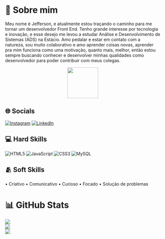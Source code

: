 # 💫 Sobre mim
Meu nome é Jefferson, e atualmente estou traçando o caminho para me tornar um desenvolvedor Front End. Tenho grande interesse por tecnologia e inovação, e esse desejo me levou a estudar Análise e Desenvolvimento de Sistemas (ADS) na Estácio. Amo pedalar e estar em contato com a natureza, sou muito colaborativo e amo aprender coisas novas, aprender pra mim funciona como uma motivação, quanto mais, melhor, então estou sempre buscando conhecer e desenvolver minhas qualidades como desenvolvedor para poder contribuir com meus colegas.

<div id="header" align="center">
  <img src="https://i.giphy.com/media/v1.Y2lkPTc5MGI3NjExMWxkeXI3c2Y3d2lnd2lpNGZlOGk5MjhnNzZzZzgxM2xmNWZyb3dwaCZlcD12MV9pbnRlcm5hbF9naWZfYnlfaWQmY3Q9Zw/VTtANKl0beDFQRLDTh/giphy.gif" width="100"/>
</div>

## 🌐 Socials
[![Instagram](https://img.shields.io/badge/Instagram-%23E4405F.svg?logo=Instagram&logoColor=white)](https://instagram.com/allanj.dev) [![LinkedIn](https://img.shields.io/badge/LinkedIn-%230077B5.svg?logo=linkedin&logoColor=white)](https://linkedin.com/in/jefferson-allan-5824b22b6) 

## 💻 Hard Skills
![HTML5](https://img.shields.io/badge/html5-%23E34F26.svg?style=for-the-badge&logo=html5&logoColor=white) ![JavaScript](https://img.shields.io/badge/javascript-%23323330.svg?style=for-the-badge&logo=javascript&logoColor=%ffff00) ![CSS3](https://img.shields.io/badge/css3-%231572B6.svg?style=for-the-badge&logo=css3&logoColor=white) ![MySQL](https://img.shields.io/badge/mysql-4479A1.svg?style=for-the-badge&logo=mysql&logoColor=white)

## 🫂 Soft Skills
• Criativo
• Comunicativo
• Curioso
• Focado
• Solução de problemas

# 📊 GitHub Stats
![](https://github-readme-stats.vercel.app/api?username=Allanjdev&theme=react&hide_border=false&include_all_commits=true&count_private=true)<br/>
![](https://github-readme-streak-stats.herokuapp.com/?user=Allanjdev&theme=react&hide_border=false)<br/>
![](https://github-readme-stats.vercel.app/api/top-langs/?username=Allanjdev&theme=react&hide_border=false&include_all_commits=true&count_private=true&layout=compact)


